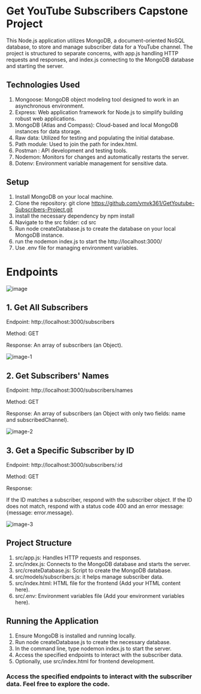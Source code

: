 # Get YouTube Subscribers Capstone Project
This Node.js application utilizes MongoDB, a document-oriented NoSQL database, to store and manage subscriber data for a YouTube channel. The project is structured to separate concerns, with app.js handling HTTP requests and responses, and index.js connecting to the MongoDB database and starting the server.

## Technologies Used
1. Mongoose: MongoDB object modeling tool designed to work in an asynchronous environment.
2. Express: Web application framework for Node.js to simplify building robust web applications.
3. MongoDB (Atlas and Compass): Cloud-based and local MongoDB instances for data storage.
4. Raw data: Utilized for testing and populating the initial database.
5. Path module: Used to join the path for index.html.
6. Postman : API development and testing tools.
7. Nodemon: Monitors for changes and automatically restarts the server.
8. Dotenv: Environment variable management for sensitive data.

## Setup
1. Install MongoDB on your local machine.
2. Clone the repository: git clone https://github.com/ymvk361/GetYoutube-Subscribers-Project.git
3. install the necessary dependency by npm install
4. Navigate to the src folder: cd src
5. Run node createDatabase.js to create the database on your local MongoDB instance.
6. run the nodemon index.js to start the http://localhost:3000/
7. Use .env file for managing environment variables.

# Endpoints

![image](https://github.com/ymvk361/GetYoutube-Subscribers-Project/assets/130222257/a7371a19-f197-4661-9ccf-1ce691eabad1)


## 1. Get All Subscribers
Endpoint: http://localhost:3000/subscribers

Method: GET

Response: An array of subscribers (an Object).

![image-1](https://github.com/ymvk361/GetYoutube-Subscribers-Project/assets/130222257/93c45766-2403-4bad-89f5-56aa3fdde1aa)

## 2. Get Subscribers' Names
Endpoint: http://localhost:3000/subscribers/names

Method: GET

Response: An array of subscribers (an Object with only two fields: name and subscribedChannel).

![image-2](https://github.com/ymvk361/GetYoutube-Subscribers-Project/assets/130222257/158ff2e3-6bba-4c11-b879-dbf498f497c0)

## 3. Get a Specific Subscriber by ID
Endpoint: http://localhost:3000/subscribers/:id

Method: GET

Response:

If the ID matches a subscriber, respond with the subscriber object.
If the ID does not match, respond with a status code 400 and an error message: {message: error.message}.

![image-3](https://github.com/ymvk361/GetYoutube-Subscribers-Project/assets/130222257/5924f45a-f5e0-4329-a49c-1d467d99fb4f)

## Project Structure
1. src/app.js: Handles HTTP requests and responses.
2. src/index.js: Connects to the MongoDB database and starts the server.
3. src/createDatabase.js: Script to create the MongoDB database.
4. src/models/subscribers.js: it helps manage subscriber data.
5. src/index.html: HTML file for the frontend (Add your HTML content here).
6. src/.env: Environment variables file (Add your environment variables here).

## Running the Application
1. Ensure MongoDB is installed and running locally.
2. Run node createDatabase.js to create the necessary database.
3. In the command line, type nodemon index.js to start the server.
4. Access the specified endpoints to interact with the subscriber data.
5. Optionally, use src/index.html for frontend development.

### Access the specified endpoints to interact with the subscriber data. Feel free to explore the code.